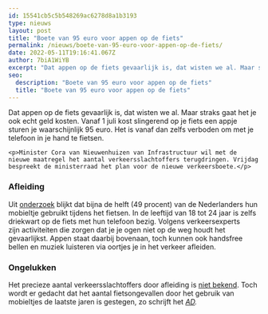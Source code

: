 ```yaml
---
id: 15541cb5c5b548269ac6278d8a1b3193
type: nieuws
layout: post
title: "Boete van 95 euro voor appen op de fiets"
permalink: /nieuws/boete-van-95-euro-voor-appen-op-de-fiets/
date: 2022-05-11T19:16:41.067Z
author: 7biA1WiYB
excerpt: "Dat appen op de fiets gevaarlijk is, dat wisten we al. Maar straks gaat het je ook echt geld kosten. Vanaf 1 juli kost slingerend op je fiets een appje sturen je waarschijnlijk 95 euro. Het is vanaf dan zelfs verboden om met je telefoon in je hand te fietsen.   "
seo:
  description: "Boete van 95 euro voor appen op de fiets"
  title: "Boete van 95 euro voor appen op de fiets"
---
```

Dat appen op de fiets gevaarlijk is, dat wisten we al. Maar straks gaat het je ook echt geld kosten. Vanaf 1 juli kost slingerend op je fiets een appje sturen je waarschijnlijk 95 euro. Het is vanaf dan zelfs verboden om met je telefoon in je hand te fietsen.   

    <p>Minister Cora van Nieuwenhuizen van Infrastructuur wil met de nieuwe maatregel het aantal verkeersslachtoffers terugdringen. Vrijdag bespreekt de ministerraad het plan voor de nieuwe verkeersboete.</p>
<h3>Afleiding</h3>
<p>Uit <a href="https://www2.deloitte.com/nl/nl/pages/over-deloitte/articles/bijna-de-helft-van-nederlanders-gebruikt-mobiele-telefoon-tijdens-het-fietsen.html" target="_blank">onderzoek</a> blijkt dat bijna de helft (49 procent) van de Nederlanders hun mobieltje gebruikt tijdens het fietsen. In de leeftijd van 18 tot 24 jaar is zelfs driekwart op de fiets met hun telefoon bezig. Volgens verkeersexperts zijn activiteiten die zorgen dat je je ogen niet op de weg houdt het gevaarlijkst. Appen staat daarbij bovenaan, toch kunnen ook handsfree bellen en muziek luisteren via oortjes je in het verkeer afleiden.</p>
<h3>Ongelukken</h3>
<p>Het precieze aantal verkeersslachtoffers door afleiding is <a href="https://www.volkskrant.nl/nieuws-achtergrond/hoe-groot-is-de-invloed-van-smartphones-op-het-aantal-verkeersongelukken-~bf167788/" target="_blank">niet bekend</a>. Toch wordt er gedacht dat het aantal fietsongevallen door het gebruik van mobieltjes de laatste jaren is gestegen, zo schrijft het <em><a href="https://www.ad.nl/politiek/bon-van-95-euro-voor-appen-op-de-fiets~aeb03850/" target="_blank">AD</a>.</em></p>  
